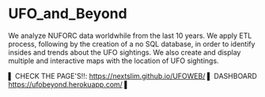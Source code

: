 # UFO_and_Beyond
We analyze NUFORC data worldwhile from the last 10 years. We apply ETL process, following by the creation of a no SQL database, in order to identify insides and trends about the UFO sightings. We also create and display multiple and interactive maps with the location of UFO sightings.
<br>

▌ CHECK THE PAGE'S!!: https://nextslim.github.io/UFOWEB/ ▌ DASHBOARD https://ufobeyond.herokuapp.com/ ▌
